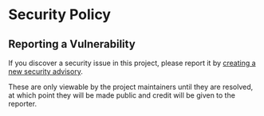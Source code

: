 # Security Policy

## Reporting a Vulnerability

If you discover a security issue in this project, please report it
by [creating a new security advisory](https://github.com/johanohly/AirTrail/security/advisories/new).

These are only viewable by the project maintainers until they are resolved, at which point they will be made public and
credit will be given to the reporter.
